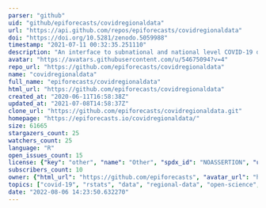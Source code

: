 ```yaml
---
parser: "github"
uid: "github/epiforecasts/covidregionaldata"
url: "https://api.github.com/repos/epiforecasts/covidregionaldata"
doi: "https://doi.org/10.5281/zenodo.5059988"
timestamp: "2021-07-11 00:32:35.251110"
description: "An interface to subnational and national level COVID-19 data. For all countries supported, this includes a daily time-series of cases. Wherever available we also provide data on deaths, hospitalisations, and tests. National level data is also supported using a range of data sources as well as linelist data and links to intervention data sets."
avatar: "https://avatars.githubusercontent.com/u/54675094?v=4"
repo_url: "https://github.com/epiforecasts/covidregionaldata"
name: "covidregionaldata"
full_name: "epiforecasts/covidregionaldata"
html_url: "https://github.com/epiforecasts/covidregionaldata"
created_at: "2020-06-11T16:58:38Z"
updated_at: "2021-07-08T14:58:37Z"
clone_url: "https://github.com/epiforecasts/covidregionaldata.git"
homepage: "https://epiforecasts.io/covidregionaldata/"
size: 61665
stargazers_count: 25
watchers_count: 25
language: "R"
open_issues_count: 15
license: {"key": "other", "name": "Other", "spdx_id": "NOASSERTION", "url": null, "node_id": "MDc6TGljZW5zZTA="}
subscribers_count: 10
owner: {"html_url": "https://github.com/epiforecasts", "avatar_url": "https://avatars.githubusercontent.com/u/54675094?v=4", "login": "epiforecasts", "type": "Organization"}
topics: ["covid-19", "rstats", "data", "regional-data", "open-science", "r6"]
date: "2022-08-06 14:23:50.632270"
---
```

